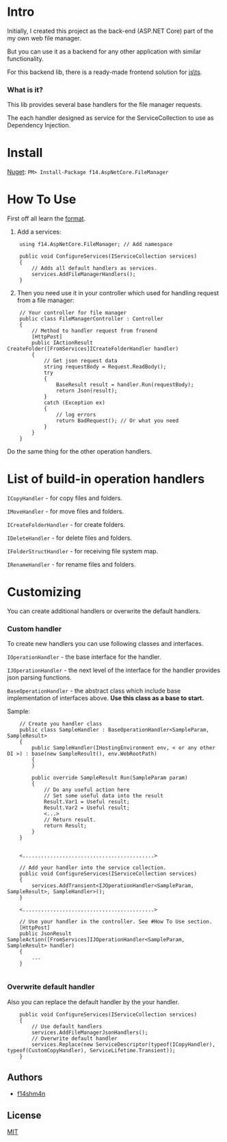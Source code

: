 # Intro

Initially, I created this project as the back-end (ASP.NET Core) part of the my own web file manager.

But you can use it as a backend for any other application with similar functionality.

For this backend lib, there is a ready-made frontend solution for [js\ts](https://github.com/f14shm4n/FManager).

### What is it?

This lib provides several base handlers for the file manager requests.

The each handler designed as service for the ServiceCollection to use as Dependency Injection.

# Install

[Nuget](https://www.nuget.org/packages/f14.AspNetCore.FileManager/): `PM> Install-Package f14.AspNetCore.FileManager`

# How To Use

First off all learn the [format](https://github.com/f14shm4n/f14.AspNetCore.FileManager/blob/master/JsonFormat.md).

1) Add a services:

```
    using f14.AspNetCore.FileManager; // Add namespace

    public void ConfigureServices(IServiceCollection services)
    {
        // Adds all default handlers as services.        
        services.AddFileManagerHandlers();
    }
```

2) Then you need use it in your controller which used for handling request from a file manager:

```
    // Your controller for file manager
    public class FileManagerController : Controller
    {       
        // Method to handler request from fronend
        [HttpPost]
        public IActionResult CreateFolder([FromServices]ICreateFolderHandler handler)
        {
            // Get json request data
            string requestBody = Request.ReadBody();
            try
            {
                BaseResult result = handler.Run(requestBody);
                return Json(result); 
            }
            catch (Exception ex)
            {
                // log errors
                return BadRequest(); // Or what you need
            }            
        }
    }
```

Do the same thing for the other operation handlers.

# List of build-in operation handlers

`ICopyHandler` - for copy files and folders.
    
`IMoveHandler` - for move files and folders.

`ICreateFolderHandler` - for create folders.

`IDeleteHandler` - for delete files and folders.

`IFolderStructHandler` - for receiving file system map.

`IRenameHandler` - for rename files and folders.

# Customizing

You can create additional handlers or overwrite the default handlers.

### Custom handler

To create new handlers you can use following classes and interfaces.

`IOperationHandler` - the base interface for the handler.

`IJOperationHandler` - the next level of the interface for the handler provides json parsing functions.

`BaseOperationHandler` - the abstract class which include base implementation of interfaces above. **Use this class as a base to start.**

Sample:

```
    // Create you handler class
    public class SampleHandler : BaseOperationHandler<SampleParam, SampleResult>
    {
        public SampleHandler(IHostingEnvironment env, < or any other DI >) : base(new SampleResult(), env.WebRootPath)
        {
        }

        public override SampleResult Run(SampleParam param)
        {
            // Do any useful action here
            // Set some useful data into the result
            Result.Var1 = Useful result;
            Result.Var2 = Useful result;
            <...>
            // Return result.
            return Result; 
        }
    }
    
    
    <...........................................>
    
    // Add your handler into the service collection.    
    public void ConfigureServices(IServiceCollection services)
    {
        services.AddTransient<IJOperationHandler<SampleParam, SampleResult>, SampleHandler>();
    }
    
    <...........................................>
    
    // Use your handler in the controller. See #How To Use section.
    [HttpPost]
    public JsonResult SampleAction([FromServices]IJOperationHandler<SampleParam, SampleResult> handler)
    {
        ...
    }
    
```

### Overwrite default handler

Also you can replace the default handler by the your handler.

```
    public void ConfigureServices(IServiceCollection services)
    {
        // Use default handlers
        services.AddFileManagerJsonHandlers();
        // Overwrite default handler
        services.Replace(new ServiceDescriptor(typeof(ICopyHandler), typeof(CustomCopyHandler), ServiceLifetime.Transient));
    }
```

## Authors

* [f14shm4n](https://github.com/f14shm4n)

## License

[MIT](https://opensource.org/licenses/MIT)
